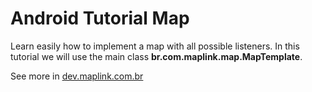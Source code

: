 Android Tutorial Map
====================

Learn easily how to implement a map with all possible listeners. In this tutorial we will use the main class <b>br.com.maplink.map.MapTemplate</b>.

See more in <a href="http://dev.maplink.com.br" target="_blank">dev.maplink.com.br</a>
